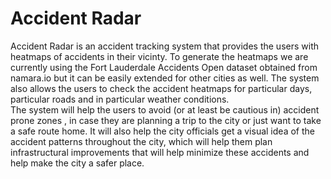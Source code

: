 <h1>Accident Radar</h1>
Accident Radar is an accident tracking system that provides the users with heatmaps of accidents in their vicinty. To generate the heatmaps we are currently using the Fort Lauderdale Accidents Open dataset obtained from namara.io but it can be easily extended for other cities as well.
The system also allows the users to check the accident heatmaps for particular days, particular roads and in particular weather conditions.<br>
The system will help the users to avoid (or at least be cautious in) accident prone zones , in case they are planning a trip to the city or just want to take a safe route home. It will also help the city officials get a visual idea of the accident patterns throughout the city, which will help them plan infrastructural improvements that will help minimize these accidents and help make the city a safer place.  

